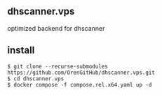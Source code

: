 ## dhscanner.vps

optimized backend for dhscanner

## install

```
$ git clone --recurse-submodules https://github.com/OrenGitHub/dhscanner.vps.git
$ cd dhscanner.vps
$ docker compose -f compose.rel.x64.yaml up -d
```
